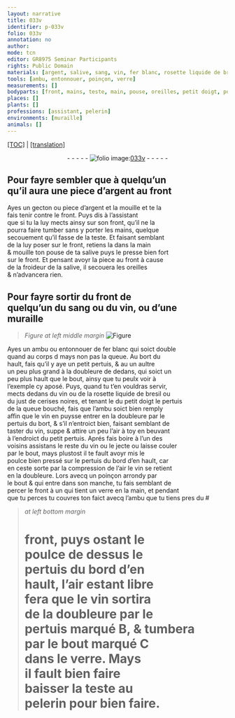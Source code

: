 ```yaml
---
layout: narrative
title: 033v
identifier: p-033v
folio: 033v
annotation: no
author:
mode: tcn
editor: GR8975 Seminar Participants
rights: Public Domain
materials: [argent, salive, sang, vin, fer blanc, rosette liquide de bresil, just de cerises noires, air]
tools: [ambu, entonnouer, poinçon, verre]
measurements: []
bodyparts: [front, mains, teste, main, pouse, oreilles, petit doigt, poulce]
places: []
plants: []
professions: [assistant, pelerin]
environments: [muraille]
animals: []
---
```


 <p><a href="{{ site.baseurl }}/normalized/">[TOC]</a> | <a href="{{ site.baseurl }}/texts/p-033v_tl/" target="_blank">[translation]</a></p><div class="folio" align="center">- - - - - <a href="http://gallica.bnf.fr/ark:/12148/btv1b10500001g/f72.image" target="_blank"><img src="https://cu-mkp.github.io/2017-workshop-edition/assets/photo-icon.png" alt="folio image: " style="display:inline-block; margin-bottom:-3px;"/>033v</a> - - - - - </div>  
  

## Pour fayre sembler <span class="del">que</span> à quelqu’u<span class="exp">n</span><br/> qu’il aura une piece d’<span class="m">argent</span> au fro<span class="exp">n</span>t

 
Ayes un gecton ou piece d’<span class="m">argent</span> et la mouille et te la<br/> fais tenir contre le <span class="bp">front</span>. Puys dis à l’<span class="pro">assistant</span><br/> que si tu la luy mects ainsy sur son <span class="bp">front</span>, qu’il ne la<br/> pourra faire tumber sans y porter les <span class="bp">mains</span>, quelque<br/> secouem<span class="exp">ent</span> qu’il fasse de la <span class="bp">teste</span>. Et faisant semblant<br/> de la luy poser sur le <span class="bp">front</span>, retiens la dans la <span class="bp">main</span><br/> & mouille ton <span class="bp">pouse</span> de ta <span class="m">salive</span> puys le presse bien fort<br/> sur le <span class="bp">front</span>. Et pensant avoyr la piece au <span class="bp">front</span> à cause<br/> de la froideur de la <span class="m">salive</span>, il secouera les <span class="bp">oreilles</span><br/> & n’advancera rien.
 
 
  

## Pour fayre sortir du <span class="bp">front</span> de<br/> quelqu’un du <span class="m">sang</span> ou du <span class="m">vin</span>, ou d’une<br/> <span class="env">muraille</span>

 
> *Figure*
> *at left middle margin*
> <a href="https://drive.google.com/open?id=0B9-oNrvWdlO5MXk2RzNQdF9aeDg" target="_blank"><img src="https://cu-mkp.github.io/GR8975-edition/assets/photo-icon.png" alt="Figure" style="display:inline-block; margin-bottom:-3px;"/></a>
 
Ayes un <span class="tl">ambu</span> ou <span class="tl">entonnouer</span> de <span class="m">fer blanc</span> qui soict double<br/> quand au corps <span class="del">d</span> mays non pas la queue. Au bort du<br/> hault, fais qu’il y aye un petit pertuis, & <span class="del">au</span> un aultre<br/> un peu plus grand à la doubleure de dedans, qui soict un<br/> peu plus hault que le bout, ainsy que tu peulx voir à<br/> l’exemple cy aposé. Puys, quand tu t’en vouldras servir,<br/> mects dedans du <span class="m">vin</span> ou de la <span class="m">rosette liquide de bresil</span> ou<br/> du <span class="m">just de cerises noires</span>, et tenant <span class="del">le</span> du <span class="bp">petit doigt</span> le pertuis<br/> de la queue bouché, fais que l’ambu soict bien remply<br/> affin que le <span class="m">vin</span> <span class="del">en</span> puysse entrer en la doubleure par le<br/> pertuis du bort, & s’il n’entroict bien, faisant semblant de<br/> taster du <span class="m">vin</span>, suppe & attire un peu l’<span class="m">air</span> à toy en beuvant<br/> à l’endroict du petit pertuis. Aprés fais boire à l’un des<br/> voisins assistans le reste du <span class="m">vin</span> ou le jecte ou laisse couler<br/> par le bout, mays plustost il te fault avoyr mis le<br/> <span class="bp">poulce</span> bien pressé sur le pertuis du bord d’en hault, car<br/> en ceste sorte par la compression de l’<span class="m">air</span> le <span class="m">vin</span> se retient<br/> en la doubleure. Lors avecq un <span class="tl">poinçon</span> arrondy par<br/> le bout & qui entre dans son manche, tu fais semblant de<br/> percer le <span class="bp">front</span> à un qui tient un <span class="tl">verre</span> en la <span class="bp">main</span>, et penda<span class="exp">n</span>t<br/> que tu perces tu couvres ton faict avecq l’<span class="tl">ambu</span> que tu tiens pres du #
 
> *at left bottom margin*
> 
> 
>   # <span class="bp">front</span>, puys ostant le<br/> <span class="bp">poulce</span> de dessus le<br/> pertuis du bord d’en<br/> hault, l’<span class="m">air</span> estant libre<br/> fera que le <span class="m">vin</span> sortira<br/> de la doubleure par le<br/> pertuis marqué B, & tumbera<br/> par le bout marqué C<br/> dans le <span class="tl">verre</span>. Mays<br/> il fault bien faire<br/> baisser la <span class="bp">teste</span> au<br/> <span class="pro">pelerin</span> pour bien faire.
 
 